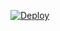 
[![Deploy](https://www.herokucdn.com/deploy/button.svg)](https://heroku.com/deploy?template=https://github.com/JoYaL-TG/filterobot)

